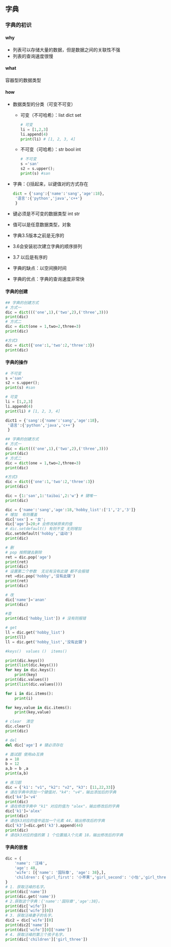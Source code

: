 ## 字典

### 字典的初识

#### why

- 列表可以存储大量的数据，但是数据之间的关联性不强
- 列表的查询速度很慢

#### what

容器型的数据类型

#### how

- 数据类型的分类（可变不可变）

  - 可变（不可哈希）：list  dict set

    ```python
    # 可变
    li = [1,2,3]
    li.append(4)
    print(li) # [1, 2, 3, 4]
    ```

    

  - 不可变（可哈希）：str bool int 

    ```python
    # 不可变
    s ='san'
    s2 = s.upper();
    print(s) #san
    
    ```

    

- 字典：{}括起来，以键值对的方式存在

  ```python
  dict = {'sang':{'name':'sang','age':18},
   '语言':{'python','java','c++'}
   }
  ```

- 键必须是不可变的数据类型 int str 

- 值可以是任意数据类型，对象

- 字典3.5版本之前是无序的

- 3.6会安装初次建立字典的顺序排列

- 3.7 以后是有序的

- 字典的缺点：以空间换时间

- 字典的优点：字典的查询速度非常快

#### 字典的创建

```python
## 字典的创建方式
# 方式一
dic = dict((('one',1),('two',2),('three',3)))
print(dic)
# 方式二
dic = dict(one = 1,two=2,three=3)
print(dic)

#方式3
dic = dict({'one':1,'two':2,'three':3})
print(dic)
```



#### 字典的操作

```python
# 不可变
s ='san'
s2 = s.upper();
print(s) #san

# 可变
li = [1,2,3]
li.append(4)
print(li) # [1, 2, 3, 4]

dict1 = {'sang':{'name':'sang','age':18},
 '语言':{'python','java','c++'}
 }

## 字典的创建方式
# 方式一
dic = dict((('one',1),('two',2),('three',3)))
print(dic)
# 方式二
dic = dict(one = 1,two=2,three=3)
print(dic)

#方式3
dic = dict({'one':1,'two':2,'three':3})
print(dic)

dic = {1:'san',1:'taibai',2:'w'} # 键唯一
print(dic)

dic = {'name':'sang','age':18,'hobby_list':['1','2','3']}
# 增加  有则覆盖
dic['sex'] = '女';
dic['age']=20;# 会修改掉原来的值
# dic.setdefault() 有则不变 无则增加
dic.setdefault('hobby','运动')
print(dic)

# 删
# pop 按照键去删除
ret = dic.pop('age')
print(ret)
print(dic)
# 设置第二个参数  无论有没有此键 都不会报错
ret =dic.pop('hobby','没有此键')
print(ret)
print(dic)

# 改
dic['name']='anan'
print(dic)

#查
print(dic['hobby_list']) # 没有则报错

# get
ll = dic.get('hobby_list')
print(ll)
ll = dic.get('hobby_list','没有此键')

#keys()  values ()  items()

print(dic.keys())
print(list(dic.keys()))
for key in dic.keys():
    print(key)
print(dic.values())
print(list(dic.values()))

for i in dic.items():
    print(i)

for key,value in dic.items():
    print(key,value)

# clear  清空
dic.clear()
print(dic)

# del
del dic['age'] # 键必须存在

# 面试题 使用ab互换
a = 18
b = 12
a,b = b ,a
print(a,b)

# 练习题
dic = {'k1': "v1", "k2": "v2", "k3": [11,22,33]}
# 请在字典中添加一个键值对，"k4": "v4"，输出添加后的字典
dic['k4']='v4'
print(dic)
# 请在修改字典中 "k1" 对应的值为 "alex"，输出修改后的字典
dic['k1']='alex'
print(dic)
# 请在k3对应的值中追加一个元素 44，输出修改后的字典
dic['k3']=dic.get('k3').append(44)
print(dic)
# 请在k3对应的值的第 1 个位置插入个元素 18，输出修改后的字典
```

#### 字典的嵌套

```python
dic = {
    'name': '汪峰',
    'age': 48,
    'wife': [{'name': '国际章', 'age': 38},],
    'children': {'girl_first': '小苹果','girl_second': '小怡','girl_three': '顶顶'}
}
# 1. 获取汪峰的名字。
print(dic['name'])
print(dic.get('name'))
# 2.获取这个字典：{'name':'国际章','age':38}。
print(dic['wife'])
print(dic['wife'][0])
# 3. 获取汪峰妻子的名字。
dic2 = dic['wife'][0]
print(dic2['name'])
print(dic['wife'][0]['name'])
# 4. 获取汪峰的第三个孩子名字。
print(dic['children']['girl_three'])
```



